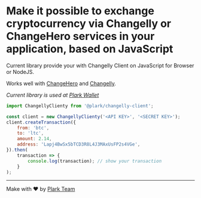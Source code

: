 # Make it possible to exchange cryptocurrency via Changelly or ChangeHero services in your application, based on JavaScript

Current library provide your with Changelly Client on JavaScript for Browser or NodeJS.

Works well with [ChangeHero](https://changehero.io) and [Changelly](https://changelly.com).

_Current library is used at [Plark Wallet](https://plark.io)_

```javascript
import ChangellyClienty from '@plark/changelly-client';

const client = new ChangellyClienty('<API KEY>', '<SECRET KEY>');
client.createTransaction({
    from: 'btc',
    to: 'ltc',
    amount: 2.14,
    address: 'Lapj4BwSx5bTCD3R8L4J3MAxUsFP2s4VGe',
}).then(
    transaction => {
        console.log(transaction); // show your transaction
    }
);
```


--- 

Make with ❤ by [Plark Team](https://plark.io)
